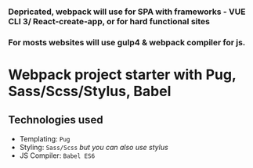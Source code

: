 ### Depricated, webpack will use for SPA with frameworks - VUE CLI 3/ React-create-app, or for hard functional sites
### For mosts websites will use gulp4 & webpack compiler for js.


Webpack project starter with Pug, Sass/Scss/Stylus, Babel
===================

## Technologies used

- Templating: `Pug`
- Styling: `Sass/Scss` *but you can also use stylus*
- JS Compiler: `Babel ES6`